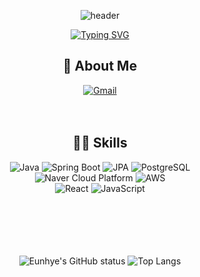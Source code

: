 <div align=center>

![header](https://capsule-render.vercel.app/api?type=shark&color=f1e05a&height=100)
    
[![Typing SVG](https://readme-typing-svg.demolab.com/?lines=HI!++I'm+Eunhye.&size=60&height=250&width=1000&font=Concert+One&color=70a5fd&center=true)](https://git.io/typing-svg)

<div>
  
  <h2 align=center>  💌 About Me </h2>

<a href="https://dmsgp220@gmail.com" target="_blank">
  <img src="https://img.shields.io/badge/Gmail-D14836?style=for-the-badge&logo=Gmail&logoColor=white" alt="Gmail" />
</a>
</div>

<br>
<br>

<div>
  

<h2 align=center> 🏄‍♀️ Skills </h2>
  <div>
   <img src="https://img.shields.io/badge/JAVA-007396?style=for-the-badge&logo=JAVA&logoColor=white" alt="Java" />
<img src="https://img.shields.io/badge/Spring%20Boot-6DB33F?style=for-the-badge&logo=Spring%20Boot&logoColor=white" alt="Spring Boot" />
<img src="https://img.shields.io/badge/JPA-007396?style=for-the-badge&logo=Hibernate&logoColor=white" alt="JPA" />
<img src="https://img.shields.io/badge/PostgreSQL-4169E1?style=for-the-badge&logo=PostgreSQL&logoColor=white" alt="PostgreSQL" />
  </div>
  <div>
<img src="https://img.shields.io/badge/NCP-03C75A?style=for-the-badge&logo=Naver&logoColor=white" alt="Naver Cloud Platform" />
<img src="https://img.shields.io/badge/AWS-232F3E?style=for-the-badge&logo=Amazon%20AWS&logoColor=white" alt="AWS" />
  </div>
  <div>
      <img src="https://img.shields.io/badge/React-61DAFB?style=for-the-badge&logo=React&logoColor=white" alt="React" />
    <img src="https://img.shields.io/badge/JavaScript-F7DF1E?style=for-the-badge&logo=JavaScript&logoColor=white" alt="JavaScript" />

  </div>

  <br>
  <br>
  <br>
  <br>
  <br>

![Eunhye's GitHub status](https://github-readme-stats.vercel.app/api?username=Jangeunhye&show_icons=true&theme=tokyonight&hide_rank=true)
![Top Langs](https://github-readme-stats.vercel.app/api/top-langs/?username=Jangeunhye&layout=compact&theme=tokyonight)

</div>

